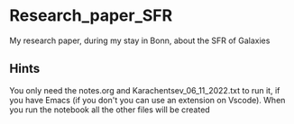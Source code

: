 # Research_paper_SFR
My research paper, during my stay in Bonn, about the SFR of Galaxies

## Hints
You only need the notes.org and  Karachentsev_06_11_2022.txt to run it, if you have Emacs (if you don't you can use an extension on Vscode). When you run the notebook all the other files will be created
